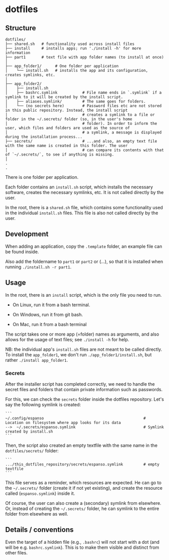 # dotfiles

## Structure

```
dotfiles/
├── shared.sh   # functionality used across install files
├── install     # installs apps; run './install -h' for more information
├── part1       # text file with app folder names (to install at once)
│
├── app_folder1/      # One folder per application
│    └── install.sh   # installs the app and its configuration, creates symlinks, etc.
│
├── app_folder2/
│    ├── install.sh
│    ├── bashrc.symlink           # File name ends in `.symlink` if a symlink to it will be created by the install script.
│    ├── aliases.symlink/         # The same goes for folders.
│    └── (no secrets here)        # Password files etc are not stored in this public repository. Instead, the install script
│                                 # creates a symlink to a file or folder in the ~/.secrets/ folder (so, in the user's home
│                                 # folder). In order to inform the user, which files and folders are used as the source of
│                                 # a symlink, a message is displayed during the installation process...
├── secrets/                      # ...and also, an empty text file with the same name is created in this folder. The user
│                                 # can compare its contents with that of `~/.secrets/`, to see if anything is missing.
│
.
.
```

There is one folder per application.

Each folder contains an `install.sh` script, which installs the necessary software, creates the necessary symlinks, etc. It is not called directly by the user.

In the root, there is a `shared.sh` file, which contains some functionality used in the individual `install.sh` files. This file is also not called directly by the user.

## Development

When adding an application, copy the `.template` folder, an example file can be found inside.

Also add the foldername to `part1` or `part2` or (...), so that it is installed when running `./install.sh -r part1`.

## Usage

In the root, there is an `install` script, which is the only file you need to run.

- On Linux, run it from a bash terminal.

- On Windows, run it from git bash.

- On Mac, run it from a bash terminal

The script takes one or more app (=folder) names as arguments, and also allows for the usage of text files; see `./install -h` for help.

NB: the individual app's `install.sh` files are not meant to be called directly. To install the `app_folder1`, we don't run `./app_folder1/install.sh`, but rather `./install app_folder1`.

### Secrets

After the installer script has completed correctly, we need to handle the secret files and folders that contain private information such as passwords.

For this, we can check the `secrets` folder inside the dotfiles repository. Let's say the following symlink is created:

    ```
    ~/.config/espanso                                            # Location on filesystem where app looks for its data
    -->  ~/.secrets/espanso.symlink                              # Symlink created by install.sh
    ```

Then, the script also created an empty textfile with the same name in the `dotfiles/secrets/` folder:

    ```
    .../this_dotfiles_repository/secrets/espanso.symlink         # empty textfile
    ```

This file serves as a reminder, which resources are expected. He can go to the `~/.secrets/` folder (create it if not yet existing), and create the resource called (`espanso.symlink`) inside it.

Of course, the user can also create a (secondary) symlink from elsewhere. Or, instead of creating the `~/.secrets/` folder, he can symlink to the entire folder from elsewhere as well.

## Details / conventions

Even the target of a hidden file (e.g., `.bashrc`) will not start with a dot (and will be e.g. `bashrc.symlink`). This is to make them visible and distinct from other files.
